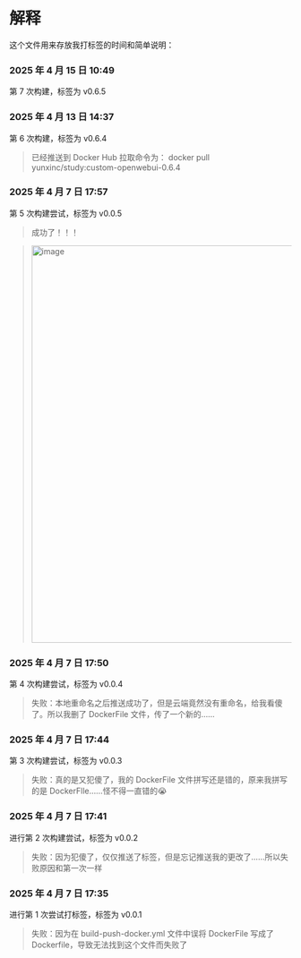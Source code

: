 # 解释

这个文件用来存放我打标签的时间和简单说明：

### 2025 年 4 月 15 日 10:49

第 7 次构建，标签为 v0.6.5

### 2025 年 4 月 13 日 14:37

第 6 次构建，标签为 v0.6.4

> 已经推送到 Docker Hub
> 拉取命令为：
> docker pull yunxinc/study:custom-openwebui-0.6.4

### 2025 年 4 月 7 日 17:57

第 5 次构建尝试，标签为 v0.0.5

> 成功了！！！

> <img width="710" alt="image" src="https://github.com/user-attachments/assets/c5cb6bc0-9bcc-43d7-bc79-e0eef32320d7" />


### 2025 年 4 月 7 日 17:50

第 4 次构建尝试，标签为 v0.0.4

> 失败：本地重命名之后推送成功了，但是云端竟然没有重命名，给我看傻了。所以我删了 DockerFile 文件，传了一个新的……

### 2025 年 4 月 7 日 17:44

第 3 次构建尝试，标签为 v0.0.3

> 失败：真的是又犯傻了，我的 DockerFile 文件拼写还是错的，原来我拼写的是 DockerFlle……怪不得一直错的😭

### 2025 年 4 月 7 日 17:41

进行第 2 次构建尝试，标签为 v0.0.2

> 失败：因为犯傻了，仅仅推送了标签，但是忘记推送我的更改了……所以失败原因和第一次一样

### 2025 年 4 月 7 日 17:35

进行第 1 次尝试打标签，标签为 v0.0.1

> 失败：因为在 build-push-docker.yml 文件中误将 DockerFile 写成了 Dockerfile，导致无法找到这个文件而失败了
